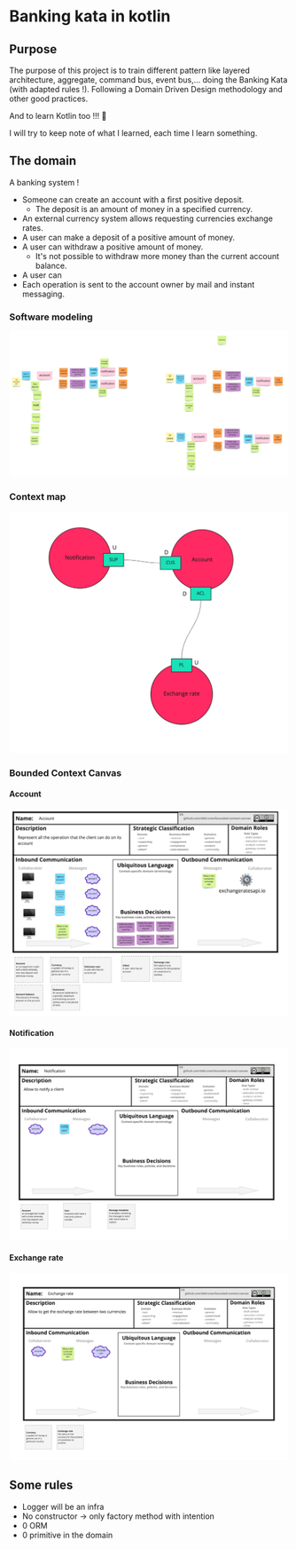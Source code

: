 # Banking kata in kotlin

## Purpose

The purpose of this project is to train different pattern like layered architecture, aggregate, command bus, event bus,... doing the Banking Kata (with adapted rules !).
Following a Domain Driven Design methodology and other good practices.

And to learn Kotlin too !!! 🥳

I will try to keep note of what I learned, each time I learn something.

## The domain

A banking system !

- Someone can create an account with a first positive deposit.
  - The deposit is an amount of money in a specified currency.
- An external currency system allows requesting currencies exchange rates. 
- A user can make a deposit of a positive amount of money.
- A user can withdraw a positive amount of money.
  - It's not possible to withdraw more money than the current account balance.
- A user can 
- Each operation is sent to the account owner by mail and instant messaging.

### Software modeling
![Event Storming](docs/event_storming.jpg)

### Context map
![Context Map](docs/context_map.jpg)

### Bounded Context Canvas
#### Account
![Account BCC](docs/account_bcc.jpg)
#### Notification
![Notification BCC](docs/notification_bcc.jpg)
#### Exchange rate
![Exchange Rate BCC](docs/exchange_rate_bcc.jpg)

## Some rules
- Logger will be an infra
- No constructor -> only factory method with intention
- 0 ORM
- 0 primitive in the domain
